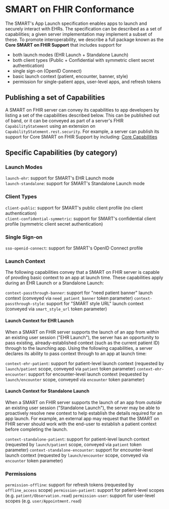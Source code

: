 # SMART on FHIR Conformance

The SMART's App Launch specification enables apps to launch and securely interact with EHRs.
The specification can be described as a set of capabilities; a given server implementation
may implement a subset of these. To promote interoperability, we describe a full package
known as the **Core SMART on FHIR Support** that includes support for
 * both launch modes (EHR Launch + Standalone Launch)
 * both client types (Public + Confidential with symmetric client secret authentication)
 * single sign-on (OpenID Connect)
 * basic launch context (patient, encounter, banner, style)
 * permission for single-patient apps, user-level apps, and refresh tokens
 
## Publishing a set of Capabilities

A SMART on FHIR server can convey its capabilities to app developers by listing
a set of the capabilities described below. This can be published out of band,
or it can be conveyed as part of a server's FHIR `CapabilityStatement` using 
an extension on `CapabilityStatement.rest.security`. For example, a server
can publish its support for Core SMART on FHIR Support by including: [Core Capabilities](./)

## Specific Capabilities (by category)

### Launch Modes

`launch-ehr`: support for SMART's EHR Launch mode  
`launch-standalone`: support for SMART's Standalone Launch mode  

### Client Types

`client-public`: support for SMART's public client profile (no client authentication)  
`client-confidential-symmetric`: support for SMART's confidential client profile (symmetric client secret authentication)

### Single Sign-on

`sso-openid-connect`: support for SMART's OpenID Connect profile

### Launch Context

The following capabilities convey that a SMART on FHIR server is capable of provding basic context
to an app at launch time. These capabilities apply during an EHR Launch or a Standalone Launch:

`context-passthrough-banner`: support for "need patient banner" launch context (conveyed via `need_patient_banner` token parameter)
`context-passthrough-style`: support for "SMART style URL" launch context (conveyed via `smart_style_url` token parameter)

#### Launch Context for EHR Launch

When a SMART on FHIR server supports the launch of an app from _within_ an
existing user session ("EHR Launch"), the server has an opportunity to pass
existing, already-established context (such as the current patient ID) through
to the launching app. Using the following capabilities, a server declares its
ability to pass context through to an app at launch time:

`context-ehr-patient`: support for patient-level launch context (requested by `launch/patient` scope, conveyed via `patient` token parameter)
`context-ehr-encounter`: support for encounter-level launch context (requested by `launch/encounter` scope, conveyed via `encounter` token parameter)

#### Launch Context for Standalone Launch

When a SMART on FHIR server supports the launch of an app from _outside_ an
existing user session ("Standalone Launch"), the server may be able to
proactively resolve new context to help establish the details required for an
app launch. For example, an external app may request that the SMART on FHIR
server should work with the end-user to establish a patient context before
completing the launch.

`context-standalone-patient`: support for patient-level launch context (requested by `launch/patient` scope, conveyed via `patient` token parameter)
`context-standalone-encounter`: support for encounter-level launch context (requested by `launch/encounter` scope, conveyed via `encounter` token parameter)


### Permissions

`permission-offline`: support for refresh tokens (requested by `offline_access` scope)
`permission-patient`: support for patient-level scopes (e.g. `patient/Observation.read`)
`permission-user`: support for user-level scopes (e.g. `user/Appointment.read`)

